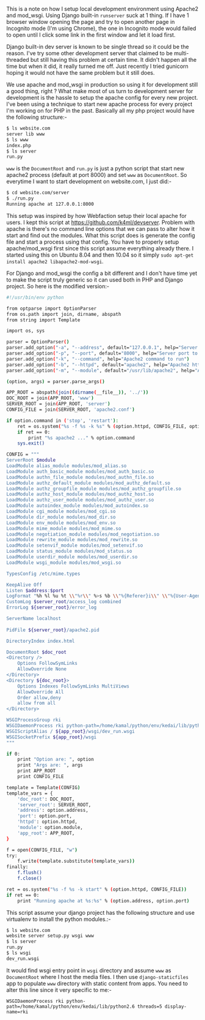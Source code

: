 This is a note on how I setup local development environment using Apache2 and mod_wsgi. Using Django built-in `runserver` suck at 1 thing. If I have 1 browser window opening the page and try to open another page in Incognito mode (I'm using Chrome), the one in Incognito mode would failed to open until I click some link in the first window and let it load first.

Django built-in dev server is known to be single thread so it could be the reason. I've try some other development server that claimed to be multi-threaded but still having this problem at certain time. It didn't happen all the time but when it did, it really turned me off. Just recently I tried gunicorn hoping it would not have the same problem but it still does.

We use apache and mod_wsgi in production so using it for development still a good thing, right ? What make most of us turn to development server for development is the hassle to setup the apache config for every new project. I've been using a technique to start new apache process for every project I'm working on for PHP in the past. Basically all my php project would have the following structure:-

```bash
$ ls website.com
server lib www
$ ls www
index.php
$ ls server
run.py
```

`www` is the `DocumentRoot` and `run.py` is just a python script that start new apache2 process (default at port 8000) and set `www` as `DocumentRoot`. So everytime I want to start development on website.com, I just did:-

```bash
$ cd website.com/server
$ ./run.py
Running apache at 127.0.0.1:8000
```

This setup was inspired by how Webfaction setup their local apache for users. I kept this script at https://github.com/k4ml/devserver. Problem with apache is there's no command line options that we can pass to alter how it start and find out the modules. What this script does is generate the config file and start a process using that config. You have to properly setup apache/mod_wsgi first since this script assume everything already there. I started using this on Ubuntu 8.04 and then 10.04 so it simply `sudo apt-get install apache2 libapache2-mod-wsgi`.

For Django and mod_wsgi the config a bit different and I don't have time yet to make the script truly generic so it can used both in PHP and Django project. So here is the modified version:-

```bash
#!/usr/bin/env python

from optparse import OptionParser
from os.path import join, dirname, abspath
from string import Template

import os, sys

parser = OptionParser()
parser.add_option("-a", "--address", default="127.0.0.1", help="Server address to listen")
parser.add_option("-p", "--port", default="8000", help="Server port to listen")
parser.add_option("-k", "--command", help="Apache2 command to run")
parser.add_option("-b", "--httpd", default="apache2", help="Apache2 httpd binary to run")
parser.add_option("-m", "--module", default="/usr/lib/apache2", help="Apache2 modules path")

(option, args) = parser.parse_args()

APP_ROOT = abspath(join((dirname(__file__)), '../'))
DOC_ROOT = join(APP_ROOT, 'www')
SERVER_ROOT = join(APP_ROOT, 'server')
CONFIG_FILE = join(SERVER_ROOT, 'apache2.conf')

if option.command in ('stop', 'restart'):
    ret = os.system("%s -f %s -k %s" % (option.httpd, CONFIG_FILE, option.command))
    if ret == 0:
        print "%s apache2 ..." % option.command
    sys.exit()

CONFIG = """
ServerRoot $module
LoadModule alias_module modules/mod_alias.so
LoadModule auth_basic_module modules/mod_auth_basic.so
LoadModule authn_file_module modules/mod_authn_file.so
LoadModule authz_default_module modules/mod_authz_default.so
LoadModule authz_groupfile_module modules/mod_authz_groupfile.so
LoadModule authz_host_module modules/mod_authz_host.so
LoadModule authz_user_module modules/mod_authz_user.so
LoadModule autoindex_module modules/mod_autoindex.so
LoadModule cgi_module modules/mod_cgi.so
LoadModule dir_module modules/mod_dir.so
LoadModule env_module modules/mod_env.so
LoadModule mime_module modules/mod_mime.so
LoadModule negotiation_module modules/mod_negotiation.so
LoadModule rewrite_module modules/mod_rewrite.so
LoadModule setenvif_module modules/mod_setenvif.so
LoadModule status_module modules/mod_status.so
LoadModule userdir_module modules/mod_userdir.so
LoadModule wsgi_module modules/mod_wsgi.so

TypesConfig /etc/mime.types

KeepAlive Off
Listen $address:$port
LogFormat "%h %l %u %t \\"%r\\" %>s %b \\"%{Referer}i\\" \\"%{User-Agent}i\\" \\"%{Host}i\\"" combined
CustomLog $server_root/access_log combined
ErrorLog ${server_root}/error_log

ServerName localhost
 
PidFile ${server_root}/apache2.pid

DirectoryIndex index.html

DocumentRoot $doc_root
<Directory />
    Options FollowSymLinks
    AllowOverride None
</Directory>
<Directory ${doc_root}>
    Options Indexes FollowSymLinks MultiViews
    AllowOverride All
    Order allow,deny
    allow from all
</Directory>

WSGIProcessGroup rki
WSGIDaemonProcess rki python-path=/home/kamal/python/env/kedai/lib/python2.6 threads=5 display-name=rki
WSGIScriptAlias / ${app_root}/wsgi/dev_run.wsgi
WSGISocketPrefix ${app_root}/wsgi
"""

if 0:
    print "Option are: ", option
    print "Args are: ", args
    print APP_ROOT
    print CONFIG_FILE

template = Template(CONFIG)
template_vars = {
    'doc_root': DOC_ROOT,
    'server_root': SERVER_ROOT,
    'address': option.address,
    'port': option.port,
    'httpd': option.httpd,
    'module': option.module,
    'app_root': APP_ROOT,
}

f = open(CONFIG_FILE, "w")
try:
    f.write(template.substitute(template_vars))
finally:
    f.flush()
    f.close()

ret = os.system("%s -f %s -k start" % (option.httpd, CONFIG_FILE))
if ret == 0:
    print "Running apache at %s:%s" % (option.address, option.port)
```

This script assume your django project has the following structure and use virtualenv to install the python modules.:-

```bash
$ ls website.com
website server setup.py wsgi www
$ ls server
run.py
$ ls wsgi
dev_run.wsgi
```

It would find wsgi entry point in `wsgi` directory and assume `www` as `DocumentRoot` where I host the media files. I then use `django-staticfiles` app to populate `www` directory with static content from apps. You need to alter this line since it very specific to me:-

```apacheconf
WSGIDaemonProcess rki python-path=/home/kamal/python/env/kedai/lib/python2.6 threads=5 display-name=rki
```
